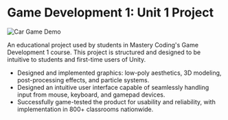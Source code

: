 # Game Development 1: Unit 1 Project

![Car Game Demo](https://github.com/torbenwb/torbenwb/blob/main/assets/u1-1-1.gif)

An educational project used by students in Mastery Coding's Game Development 1 course. This project is structured and designed to be intuitive to students and first-time users of Unity.

* Designed and implemented graphics: low-poly aesthetics, 3D modeling, post-processing effects, and particle systems.
* Designed an intuitive user interface capable of seamlessly handling input from mouse, keyboard, and gamepad devices.
* Successfully game-tested the product for usability and reliability, with implementation in 800+ classrooms nationwide.

